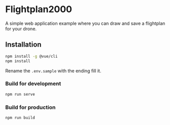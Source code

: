 # Flightplan2000

A simple web application example where you can draw and save a flightplan for your drone.

## Installation

```bash
npm install -g @vue/cli
npm install
```

Rename the `.env.sample` with the ending fill it.

### Build for development

```bash
npm run serve
```

### Build for production

```bash
npm run build
```
